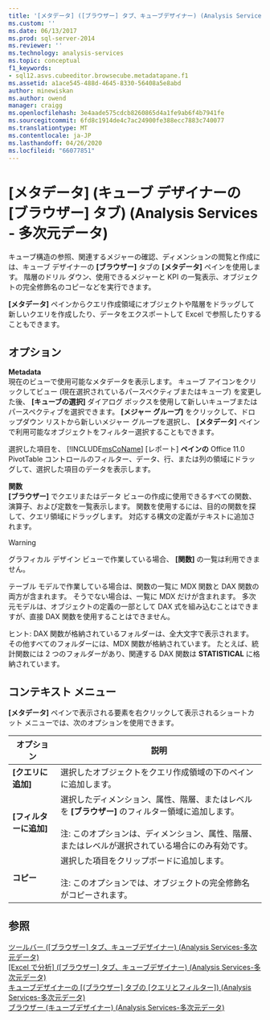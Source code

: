 ```yaml
---
title: '[メタデータ] ([ブラウザー] タブ、キューブデザイナー) (Analysis Services-多次元データ) |Microsoft Docs'
ms.custom: ''
ms.date: 06/13/2017
ms.prod: sql-server-2014
ms.reviewer: ''
ms.technology: analysis-services
ms.topic: conceptual
f1_keywords:
- sql12.asvs.cubeeditor.browsecube.metadatapane.f1
ms.assetid: a1ace545-488d-4645-8330-56408a5e8abd
author: minewiskan
ms.author: owend
manager: craigg
ms.openlocfilehash: 3e4aade575cdcb8260865d4a1fe9ab6f4b7941fe
ms.sourcegitcommit: 6fd8c1914de4c7ac24900fe388ecc7883c740077
ms.translationtype: MT
ms.contentlocale: ja-JP
ms.lasthandoff: 04/26/2020
ms.locfileid: "66077851"
---
```

# <a name="metadata-browser-tab-cube-designer-analysis-services---multidimensional-data"></a>[メタデータ] (キューブ デザイナーの [ブラウザー] タブ) (Analysis Services - 多次元データ)
  キューブ構造の参照、関連するメジャーの確認、ディメンションの閲覧と作成には、キューブ デザイナーの **[ブラウザー]** タブの **[メタデータ]** ペインを使用します。 階層のドリル ダウン、使用できるメジャーと KPI の一覧表示、オブジェクトの完全修飾名のコピーなどを実行できます。  
  
 **[メタデータ]** ペインからクエリ作成領域にオブジェクトや階層をドラッグして新しいクエリを作成したり、データをエクスポートして Excel で参照したりすることもできます。  
  
## <a name="options"></a>オプション  
 **Metadata**  
 現在のビューで使用可能なメタデータを表示します。 キューブ アイコンをクリックしてビュー (現在選択されているパースペクティブまたはキューブ) を変更した後、 **[キューブの選択]** ダイアログ ボックスを使用して新しいキューブまたはパースペクティブを選択できます。 **[メジャー グループ]** をクリックして、ドロップダウン リストから新しいメジャー グループを選択し、 **[メタデータ]** ペインで利用可能なオブジェクトをフィルター選択することもできます。  
  
 選択した項目を、 [!INCLUDE[msCoName](../includes/msconame-md.md)] [レポート] **ペインの** Office 11.0 PivotTable コントロールのフィルター、データ、行、または列の領域にドラッグして、選択した項目のデータを表示します。  
  
 **関数**  
 **[ブラウザー]** でクエリまたはデータ ビューの作成に使用できるすべての関数、演算子、および定数を一覧表示します。 関数を使用するには、目的の関数を探して、クエリ領域にドラッグします。 対応する構文の定義がテキストに追加されます。  
  
> [!WARNING]  
>  グラフィカル デザイン ビューで作業している場合、 **[関数]** の一覧は利用できません。  
  
 テーブル モデルで作業している場合は、関数の一覧に MDX 関数と DAX 関数の両方が含まれます。 そうでない場合は、一覧に MDX だけが含まれます。 多次元モデルは、オブジェクトの定義の一部として DAX 式を組み込むことはできますが、直接 DAX 関数を使用することはできません。  
  
 ヒント: DAX 関数が格納されているフォルダーは、全大文字で表示されます。 その他すべてのフォルダーには、MDX 関数が格納されています。 たとえば、統計関数には 2 つのフォルダーがあり、関連する DAX 関数は **STATISTICAL** に格納されています。  
  
## <a name="context-menu"></a>コンテキスト メニュー  
 **[メタデータ]** ペインで表示される要素を右クリックして表示されるショートカット メニューでは、次のオプションを使用できます。  
  
|オプション|説明|  
|------------|-----------------|  
|**[クエリに追加]**|選択したオブジェクトをクエリ作成領域の下のペインに追加します。|  
|**[フィルターに追加]**|選択したディメンション、属性、階層、またはレベルを **[ブラウザー]** のフィルター領域に追加します。<br /><br /> 注: このオプションは、ディメンション、属性、階層、またはレベルが選択されている場合にのみ有効です。|  
|**コピー**|選択した項目をクリップボードに追加します。<br /><br /> 注: このオプションでは、オブジェクトの完全修飾名がコピーされます。|  
  
## <a name="see-also"></a>参照  
 [ツールバー &#40;[ブラウザー] タブ、キューブデザイナー&#41; &#40;Analysis Services-多次元データ&#41;](toolbar-browser-tab-cube-designer-analysis-services-multidimensional-data.md)   
 [[Excel で分析] &#40;[ブラウザー] タブ、キューブデザイナー&#41; &#40;Analysis Services-多次元データ&#41;](analyze-in-excel-browser-cube-designer-analysis-services-multidimensional-data.md)   
 [キューブデザイナーの [&#40;ブラウザー] タブの [クエリとフィルター]&#41; &#40;Analysis Services-多次元データ&#41;](query-filter-browser-cube-designer-analysis-services-multidimensional-data.md)   
 [ブラウザー &#40;キューブデザイナー&#41; &#40;Analysis Services-多次元データ&#41;](browser-cube-designer-analysis-services-multidimensional-data.md)  
  
  
